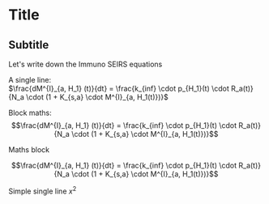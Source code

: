 # Title
## Subtitle
Let's write down the Immuno SEIRS equations

A single line: <br/>
$\frac{dM^{I}_{a, H_1} (t)}{dt} = \frac{k_{inf} \cdot p_{H_1}(t) \cdot R_a(t)}{N_a \cdot (1 + K_{s,a} \cdot M^{I}_{a, H_1(t)})}$

Block maths: <br/>
$$\frac{dM^{I}_{a, H_1} (t)}{dt} = \frac{k_{inf} \cdot p_{H_1}(t) \cdot R_a(t)}{N_a \cdot (1 + K_{s,a} \cdot M^{I}_{a, H_1(t)})}$$

Maths block
```math
\frac{dM^{I}_{a, H_1} (t)}{dt} = \frac{k_{inf} \cdot p_{H_1}(t) \cdot R_a(t)}{N_a \cdot (1 + K_{s,a} \cdot M^{I}_{a, H_1(t)})}
```

Simple single line
$x^2$